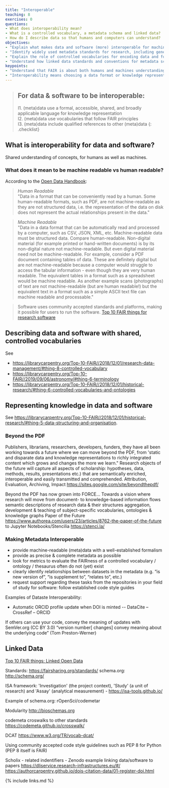 ```yaml
---
title: "Interoperable"
teaching: 8
exercises: 0
questions:
- What does interoperability mean?
- What is a controlled vocabulary, a metadata schema and linked data?
- How do I describe data so that humans and computers can understand?
objectives:
- "Explain what makes data and software (more) interoperable for machines"
- "Identify widely used metadata standards for research, including generic and discipline-focussed examples"
- "Explain the role of controlled vocabularies for encoding data and for annotating metadata in enabling interoperability"
- "Understand how linked data standards and conventions for metadata schema documentation relate to interoperability"
keypoints:
- "Understand that FAIR is about both humans and machines understanding data."
- "Interoperability means choosing a data format or knowledge representation language that helps machines to understand the data."
---
```


> ## For data & software to be interoperable:
> I1. (meta)data use a formal, accessible, shared, and broadly applicable language for knowledge representation  
> I2. (meta)data use vocabularies that follow FAIR principles  
> I3. (meta)data include qualified references to other (meta)data
{: .checklist}

## What is interoperability for data and software?

Shared understanding of concepts, for humans as well as machines.

### What does it mean to be machine readable vs human readable?

According to the [Open Data Handbook](http://opendatahandbook.org/glossary/en/):

> *Human Readable*  
> "Data in a format that can be conveniently read by a human. Some human-readable formats, such as PDF, are not machine-readable as they are not structured data, i.e. the representation of the data on disk does not represent the actual relationships present in the data."

> *Machine Readable*  
> "Data in a data format that can be automatically read and processed by a computer, such as CSV, JSON, XML, etc. Machine-readable data must be structured data. Compare human-readable.
> Non-digital material (for example printed or hand-written documents) is by its non-digital nature not machine-readable. But even digital material need not be machine-readable. For example, consider a PDF document containing tables of data. These are definitely digital but are not machine-readable because a computer would struggle to access the tabular information - even though they are very human readable. The equivalent tables in a format such as a spreadsheet would be machine readable.
> As another example scans (photographs) of text are not machine-readable (but are human readable!) but the equivalent text in a format such as a simple ASCII text file can machine readable and processable."


> Software uses community accepted standards and platforms, making it possible for users to run the software.
[Top 10 FAIR things for research software][10FTRS]

[10FTRS]: https://librarycarpentry.org/Top-10-FAIR//2018/12/01/research-software/

## Describing data and software with shared, controlled vocabularies

See
- <https://librarycarpentry.org/Top-10-FAIR//2018/12/01/research-data-management/#thing-8-controlled-vocabulary>
- <https://librarycarpentry.org/Top-10-FAIR//2019/09/06/astronomy/#thing-6-terminology>
- <https://librarycarpentry.org/Top-10-FAIR//2018/12/01/historical-research/#thing-6-controlled-vocabularies-and-ontologies>

## Representing knowledge in data and software

See <https://librarycarpentry.org/Top-10-FAIR//2018/12/01/historical-research/#thing-5-data-structuring-and-organisation>.

### Beyond the PDF
Publishers, librarians, researchers, developers, funders, they have all been working towards a future where we can move beyond the PDF, from 'static and disparate data and knowledge representations to richly integrated content which grows and changes the more we learn." Research objects of the future will capture all aspects of scholarship: hypotheses, data, methods, results, presentations etc.) that are semantically enriched, interoperable and easily transmitted and comprehended.
Attribution, Evaluation, Archiving, Impact
https://sites.google.com/site/beyondthepdf/

Beyond the PDF has now grown into FORCE...
Towards a vision where research will move from document- to knowledge-based information flows
semantic descriptions of research data & their structures
aggregation, development & teaching of subject-specific vocabularies, ontologies & knowledge graphs
Paper of the Future
https://www.authorea.com/users/23/articles/8762-the-paper-of-the-future to Jupyter Notebooks/Stencilia
https://stenci.la/

### Making Metadata Interoperable
- provide machine-readable (meta)data with a well-established formalism
- provide as precise & complete metadata as possible
- look for metrics to evaluate the FAIRness of a controlled vocabulary / ontology / thesaurus
often do not (yet) exist
- clearly identify relationships between datasets in the metadata (e.g. “is new version of”, “is supplement to”, “relates to”, etc.)
- request support regarding these tasks from the repositories in your field of study
for software: follow established code style guides

Examples of Dataste Interoperability:
- Automatic ORCID profile update when DOI is minted
-- DataCite – CrossRef – ORCID


If others can use your code, convey the meaning of updates with SemVer.org (CC BY 3.0)
“version number[ changes] convey meaning about the underlying code” (Tom Preston-Werner)

## Linked Data

[Top 10 FAIR things: Linked Open Data](https://librarycarpentry.org/Top-10-FAIR//2019/09/05/linked-open-data/)

Standards: https://fairsharing.org/standards/
schema.org: http://schema.org/

ISA framework: 'Investigation' (the project context), 'Study' (a unit of research) and 'Assay' (analytical measurement) - https://isa-tools.github.io/

Example of schema.org: rOpenSci/codemetar

Modularity
http://bioschemas.org

codemeta croswalks to other standards
https://codemeta.github.io/crosswalk/

DCAT
https://www.w3.org/TR/vocab-dcat/

Using community accepted code style guidelines such as PEP 8 for Python (PEP 8 itself is FAIR)

Scholix - related indentifiers - Zenodo example linking data/software to papers
https://dliservice.research-infrastructures.eu/#/
https://authorcarpentry.github.io/dois-citation-data/01-register-doi.html

{% include links.md %}
